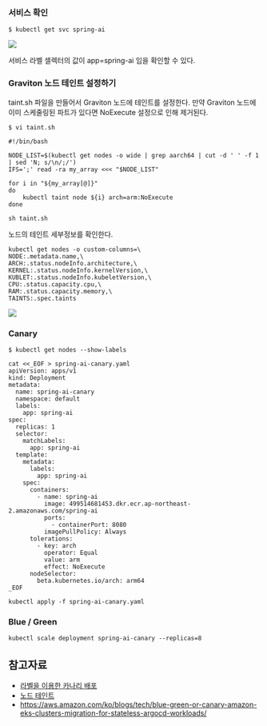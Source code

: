 
### 서비스 확인 ###

```
$ kubectl get svc spring-ai
```
![](https://github.com/gnosia93/eks-grv-mig/blob/main/tutorial/images/getsvc-1.png)

서비스 라벨 셀렉터의 값이 app=spring-ai 임을 확인할 수 있다.

### Graviton 노드 테인트 설정하기 ###

taint.sh 파일을 만들어서 Graviton 노드에 테인트를 설정한다. 만약 Graviton 노드에 이미 스케줄링된 파트가 있다면 NoExecute 설정으로 인해 제거된다.
```
$ vi taint.sh
```
```
#!/bin/bash

NODE_LIST=$(kubectl get nodes -o wide | grep aarch64 | cut -d ' ' -f 1 | sed 'N; s/\n/;/')
IFS=';' read -ra my_array <<< "$NODE_LIST"

for i in "${my_array[@]}"
do
    kubectl taint node ${i} arch=arm:NoExecute	
done
```
```
sh taint.sh
```

노드의 테인트 세부정보를 확인한다. 
```
kubectl get nodes -o custom-columns=\
NODE:.metadata.name,\
ARCH:.status.nodeInfo.architecture,\
KERNEL:.status.nodeInfo.kernelVersion,\
KUBLET:.status.nodeInfo.kubeletVersion,\
CPU:.status.capacity.cpu,\
RAM:.status.capacity.memory,\
TAINTS:.spec.taints
```
![](https://github.com/gnosia93/eks-grv-mig/blob/main/tutorial/images/kubectl-getnode-3.png)



### Canary ###
```
$ kubectl get nodes --show-labels
```


```
cat <<_EOF > spring-ai-canary.yaml
apiVersion: apps/v1
kind: Deployment
metadata:
  name: spring-ai-canary
  namespace: default
  labels:
    app: spring-ai
spec:
  replicas: 1
  selector:
    matchLabels:
      app: spring-ai
  template:
    metadata:
      labels:
        app: spring-ai
    spec:
      containers:
        - name: spring-ai
          image: 499514681453.dkr.ecr.ap-northeast-2.amazonaws.com/spring-ai
          ports:
            - containerPort: 8080
          imagePullPolicy: Always
      tolerations:
        - key: arch
          operator: Equal
          value: arm
          effect: NoExecute
      nodeSelector:
        beta.kubernetes.io/arch: arm64
_EOF
```

```
kubectl apply -f spring-ai-canary.yaml
```






### Blue / Green ###

```
kubectl scale deployment spring-ai-canary --replicas=8
```



## 참고자료 ##
* [라벨을 이용한 카나리 배포](https://arisu1000.tistory.com/27842)
* [노드 테인트](https://dobby-isfree.tistory.com/163)
* https://aws.amazon.com/ko/blogs/tech/blue-green-or-canary-amazon-eks-clusters-migration-for-stateless-argocd-workloads/
